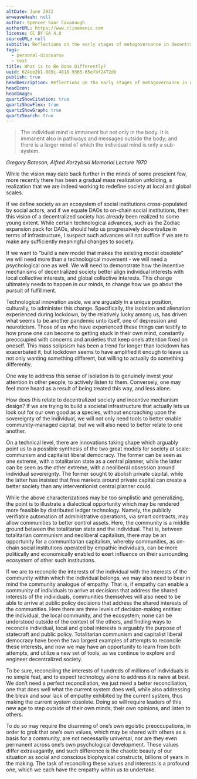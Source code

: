 ```yaml
---
altDate: June 2022
arweaveHash: null
author: Spencer Saar Cavanaugh
authorURL: https://www.clinamenic.com
license: CC BY-SA 4.0
sourceURL: null
subtitle: Reflections on the early stages of metagovernance in decentralized society.
tags:
  - personal-discourse
  - text
title: What is to Be Done Differently?
uuid: 624ee2b1-089c-4818-9365-65efbf2472db
publish: true
headDescription: Reflections on the early stages of metagovernance in decentralized society.
headIcon:
headImage:
quartzShowCitation: true
quartzShowFlex: true
quartzShowGraph: true
quartzSearch: true
---
```


> The individual mind is immanent but not only in the body. It is immanent also in pathways and messages outside the body; and there is a larger mind of which the individual mind is only a sub-system.

_Gregory Bateson, Alfred Korzybski Memorial Lecture 1970_

While the vision may date back further in the minds of some prescient few, more recently there has been a gradual mass realization unfolding, a realization that we are indeed working to redefine society at local and global scales.

If we define society as an ecosystem of social institutions cross-populated by social actors, and if we equate DAOs to on-chain social institutions, then this vision of a decentralized society has already been realized to some young extent. While certain technological advances, such as the Zodiac expansion pack for DAOs, should help us progressively decentralize in terms of infrastructure, I suspect such advances will not suffice if we are to make any sufficiently meaningful changes to society.

If we want to “build a new model that makes the existing model obsolete” we will need more than a technological movement - we will need a psychological one as well. We will need to demonstrate how the incentive mechanisms of decentralized society better align individual interests with local collective interests, and global collective interests. This change ultimately needs to happen in our minds, to change how we go about the pursuit of fulfillment.

Technological innovation aside, we are arguably in a unique position, culturally, to administer this change. Specifically, the isolation and alienation experienced during lockdown, by the relatively lucky among us, has driven what seems to be another pandemic unto itself, one of depression and neuroticism. Those of us who have experienced these things can testify to how prone one can become to getting stuck in their own mind, constantly preoccupied with concerns and anxieties that keep one’s attention fixed on oneself. This mass solipsism has been a trend for longer than lockdown has exacerbated it, but lockdown seems to have amplified it enough to leave us not only wanting something different, but willing to actually do something differently.

One way to address this sense of isolation is to genuinely invest your attention in other people, to actively listen to them. Conversely, one may feel more heard as a result of being treated this way, and less alone.

How does this relate to decentralized society and incentive mechanism design? If we are trying to build a societal infrastructure that actually lets us look out for our own good as a species, without encroaching upon the sovereignty of the individual, we will not only need tools to better enable community-managed capital, but we will also need to better relate to one another.

On a technical level, there are innovations taking shape which arguably point us to a possible synthesis of the two great models for society at scale: communism and capitalist liberal democracy. The former can be seen as one extreme, with a totalitarian state as a central planner, while the latter can be seen as the other extreme, with a neoliberal obsession around individual sovereignty. The former sought to abolish private capital, while the latter has insisted that free markets around private capital can create a better society than any interventionist central planner could.

While the above characterizations may be too simplistic and generalizing, the point is to illustrate a dialectical opportunity which may be rendered more feasible by distributed ledger technology. Namely, the publicly verifiable automation of administrative operations, via smart contracts, may allow communities to better control assets. Here, the community is a middle ground between the totalitarian state and the individual. That is, between totalitarian communism and neoliberal capitalism, there may be an opportunity for a communitarian capitalism, whereby communities, as on-chain social institutions operated by empathic individuals, can be more politically and economically enabled to exert influence on their surrounding ecosystem of other such institutions.

If we are to reconcile the interests of the individual with the interests of the community within which the individual belongs, we may also need to bear in mind the community analogue of empathy. That is, if empathy can enable a community of individuals to arrive at decisions that address the shared interests of the individuals, communities themselves will also need to be able to arrive at public policy decisions that address the shared interests of the communities. Here there are three levels of decision-making entities: the individual, the local community, and the ecosystem; none can be understood outside of the context of the others, and finding ways to reconcile individual, local and global interests is arguably the purpose of statecraft and public policy. Totalitarian communism and capitalist liberal democracy have been the two largest examples of attempts to reconcile these interests, and now we may have an opportunity to learn from both attempts, and utilize a new set of tools, as we continue to explore and engineer decentralized society.

To be sure, reconciling the interests of hundreds of millions of individuals is no simple feat, and to expect technology alone to address it is naive at best. We don’t need a perfect reconciliation, we just need a better reconciliation, one that does well what the current system does well, while also addressing the bleak and sour lack of empathy exhibited by the current system, thus making the current system obsolete. Doing so will require leaders of this new age to step outside of their own minds, their own opinions, and listen to others.

To do so may require the disarming of one’s own egoistic preoccupations, in order to grok that one’s own values, which may be shared with others as a basis for a community, are not necessarily universal, nor are they even permanent across one’s own psychological development. These values differ extravagantly, and such difference is the chaotic beauty of our situation as social and conscious biophysical constructs, billions of years in the making. The task of reconciling these values and interests is a profound one, which we each have the empathy within us to undertake.
